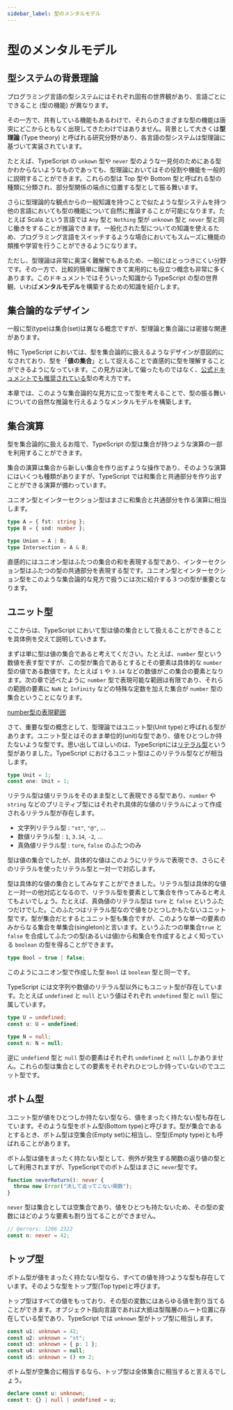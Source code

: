 ```yaml
---
sidebar_label: 型のメンタルモデル
---
```


# 型のメンタルモデル

## 型システムの背景理論

プログラミング言語の型システムにはそれぞれ固有の世界観があり、言語ごとにできること (型の機能) が異なります。

その一方で、共有している機能もあるわけで、それらのさまざまな型の機能は唐突にどこからともなく出現してきたわけではありません。背景として大きくは**型理論** (Type theory) と呼ばれる研究分野があり、各言語の型システムは型理論に基づいて実装されています。

たとえば、TypeScript の `unkown` 型や `never` 型のような一見何のためにある型かわからないようなものであっても、型理論においてはその役割や機能を一般的に説明することができます。これらの型は Top 型や Bottom 型と呼ばれる型の種類に分類され、部分型関係の端点に位置する型として振る舞います。

さらに型理論的な観点からの一般知識を持つことで似たような型システムを持つ他の言語においても型の機能について自然に推論することが可能になります。たとえば Scala という言語では `Any` 型と `Nothing` 型が `unknown` 型と `never` 型と同じ働きをすることが推論できます。一般化された型についての知識を使えるため、プログラミング言語をスイッチするような場合においてもスムーズに機能の類推や学習を行うことができるようになります。

ただし、型理論は非常に奥深く難解でもあるため、一般にはとっつきにくい分野です。その一方で、比較的簡単に理解できて実用的にも役立つ概念も非常に多くあります。このドキュメントではそういった知識から TypeScript の型の世界観、いわば**メンタルモデル**を構築するための知識を紹介します。

## 集合論的なデザイン

一般に型(type)は集合(set)は異なる概念ですが、型理論と集合論には密接な関連があります。

特に TypeScript においては、型を集合論的に扱えるようなデザインが意図的になされており、型を「**値の集合**」として捉えることで直感的に型を理解することができるようになっています。この見方は決して偏ったものではなく、[公式ドキュメントでも推奨されている](https://www.typescriptlang.org/docs/handbook/typescript-in-5-minutes-oop.html#types-as-sets)型の考え方です。

本章では、このような集合論的な見方に立って型を考えることで、型の振る舞いについての自然な推論を行えるようなメンタルモデルを構築します。

## 集合演算

型を集合論的に扱えるお陰で、TypeScript の型は集合が持つような演算の一部を利用することができます。

集合の演算は集合から新しい集合を作り出すような操作であり、そのような演算にはいくつも種類がありますが、TypeScript では和集合と共通部分を作り出すことができる演算が備わっています。

ユニオン型とインターセクション型はまさに和集合と共通部分を作る演算に相当します。

```ts twoslash title="型の和集合と共通部分"
type A = { fst: string };
type B = { snd: number };

type Union = A | B;
type Intersection = A & B;
```

直感的にはユニオン型はふたつの集合の和を表現する型であり、インターセクション型はふたつの型の共通部分を表現する型です。ユニオン型とインターセクション型をこのような集合論的な見方で扱うには次に紹介する３つの型が重要となります。

## ユニット型

ここからは、TypeScript において型は値の集合として扱えることができることを具体例を交えて説明していきます。

まずは単に型は値の集合であると考えてください。たとえば、`number` 型という数値を表す型ですが、この型が集合であるとするとその要素は具体的な `number` 型の値である数値です。たとえば `1` や `3.14` などの数値がこの集合の要素となります。次の章で述べたように `number` 型で表現可能な範囲は有限であり、それらの範囲の要素に `NaN` と `Infinity` などの特殊な定数を加えた集合が `number` 型の集合ということになります。

[number型の表現範囲](../values-types-variables/number/README.md)

さて、重要な型の概念として、型理論ではユニット型(Unit type)と呼ばれる型があります。ユニット型とはそのまま単位的(unit)な型であり、値をひとつしか持たないような型です。思い出してほしいのは、TypeScriptには[リテラル型](../values-types-variables/literal-types.md)という型がありました。TypeScript におけるユニット型はこのリテラル型などが相当します。

```ts twoslash title="リテラル型はユニット型"
type Unit = 1;
const one: Unit = 1;
```

リテラル型は値リテラルをそのまま型として表現できる型であり、`number` や `string` などのプリミティブ型にはそれぞれ具体的な値のリテラルによって作成されるリテラル型が存在します。

- 文字列リテラル型 : `"st"`, `"@"`, ...
- 数値リテラル型 : `1`, `3.14`, `-2`, ...
- 真偽値リテラル型 : `ture`, `false` のふたつのみ

型は値の集合でしたが、具体的な値はこのようにリテラルで表現でき、さらにそのリテラルを使ったリテラル型と一対一で対応します。

型は具体的な値の集合としてみなすことができました。リテラル型は具体的な値と一対一の他対応となるので、リテラル型を要素として集合を作ってみると考えてもよいでしょう。たとえば、真偽値のリテラル型は `ture` と `false` というふたつだけでした。このふたつはリテラル型なので値をひとつしかもたないユニット型です。型が集合だとするとユニット型も集合ですが、このような単一の要素のみからなる集合を単集合(singleton)と言います。というふたつの単集合`true` と `false` を合成してふたつの型(あるいは値)から和集合を作成するとよく知っている `boolean` の型を得ることができます。

```ts twoslash title="true と false の和集合"
type Bool = true | false;
```

このようにユニオン型で作成した型 `Bool` は `boolean` 型と同一です。

TypeScript には文字列や数値のリテラル型以外にもユニット型が存在しています。たとえば `undefined` と `null` という値はそれぞれ `undefined` 型と `null` 型に属しています。

```ts twoslash
type U = undefined;
const u: U = undefined;

type N = null;
const n: N = null;
```

逆に `undefiend` 型と `null` 型の要素はそれぞれ `undefined` と `null` しかありません。これらの型は集合としての要素をそれぞれひとつしか持っていないのでユニット型です。

## ボトム型

ユニット型が値をひとつしか持たない型なら、値をまったく持たない型も存在しています。そのような型をボトム型(Bottom type)と呼びます。型が集合であるとするとき、ボトム型は空集合(Empty set)に相当し、空型(Empty type)とも呼ばれることがあります。

ボトム型は値をまったく持たない型として、例外が発生する関数の返り値の型として利用されますが、TypeScriptでのボトム型はまさに `never`型です。

```ts twoslash
function neverReturn(): never {
  throw new Error("決して返ってこない関数");
}
```

`never` 型は集合としては空集合であり、値をひとつも持たないため、その型の変数にはどのような要素も割り当てることができません。

```ts twoslash
// @errors: 1206 2322
const n: never = 42;
```

## トップ型

ボトム型が値をまったく持たない型なら、すべての値を持つような型も存在しています。そのような型をトップ型(Top type)と呼びます。

トップ型はすべての値をもっており、その型の変数にはあらゆる値を割り当てることができます。オブジェクト指向言語であれば大抵は型階層のルート位置に存在している型であり、TypeScript では `unknown` 型がトップ型に相当します。

```ts twoslash
const u1: unknown = 42;
const u2: unknown = "st";
const u3: unknown = { p: 1 };
const u4: unknown = null;
const u5: unknown = () => 2;
```

ボトム型が空集合に相当するなら、トップ型は全体集合に相当すると言えるでしょう。

```ts twoslash
declare const u: unknown;
const t: {} | null | undefined = u;
```
